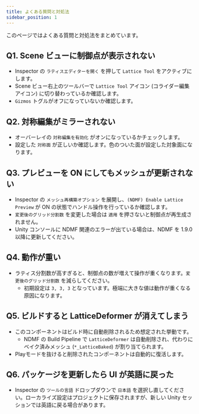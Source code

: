```yaml
---
title: よくある質問と対処法
sidebar_position: 1
---
```


このページではよくある質問と対処法をまとめています。

## Q1. Scene ビューに制御点が表示されない
- Inspector の `ラティスエディターを開く` を押して `Lattice Tool` をアクティブにします。
- Scene ビュー右上のツールバーで `Lattice Tool` アイコン (コライダー編集アイコン) に切り替わっているか確認します。
- `Gizmos` トグルがオフになっていないか確認します。

## Q2. 対称編集がミラーされない
- オーバーレイの `対称編集を有効化` がオンになっているかチェックします。
- 設定した `対称面` が正しいか確認します。色のついた面が設定した対象面になります。

## Q3. プレビューを ON にしてもメッシュが更新されない
- Inspector の `メッシュ再構築オプション` を展開し、`(NDMF) Enable Lattice Preview` が ON の状態でハンドル操作を行っているか確認します。
- `変更後のグリッド分割数` を変更した場合は `適用` を押さないと制御点が再生成されません。
- Unity コンソールに NDMF 関連のエラーが出ている場合は、NDMF を 1.9.0 以降に更新してください。

## Q4. 動作が重い
- ラティス分割数が高すぎると、制御点の数が増えて操作が重くなります。`変更後のグリッド分割数` を減らしてください。
  - 初期設定は `3, 3, 3` となっています。極端に大きな値は動作が重くなる原因になります。 

## Q5. ビルドすると LatticeDeformer が消えてしまう
- このコンポーネントはビルド時に自動削除されるため想定された挙動です。
  - NDMF の Build Pipeline で `LatticeDeformer` は自動削除され、代わりにベイク済みメッシュ (`*_LatticeBaked`) が割り当てられます。
- Playモードを抜けると削除されたコンポーネントは自動的に復活します。

## Q6. パッケージを更新したら UI が英語に戻った
- Inspector の `ツールの言語` ドロップダウンで `日本語` を選択し直してください。ローカライズ設定はプロジェクトに保存されますが、新しい Unity セッションでは英語に戻る場合があります。
